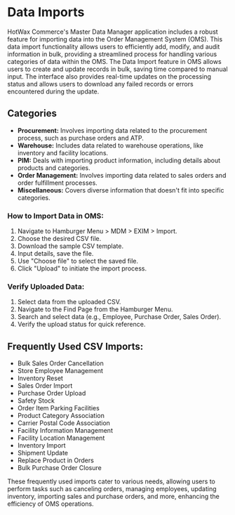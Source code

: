 # Data Imports

HotWax Commerce's Master Data Manager application includes a robust feature for importing data into the Order Management System (OMS). This data import functionality allows users to efficiently add, modify, and audit information in bulk, providing a streamlined process for handling various categories of data within the OMS. The Data Import feature in OMS allows users to create and update records in bulk, saving time compared to manual input. The interface also provides real-time updates on the processing status and allows users to download any failed records or errors encountered during the update.

## Categories

   - **Procurement:** Involves importing data related to the procurement process, such as purchase orders and ATP.
   - **Warehouse:** Includes data related to warehouse operations, like inventory and facility locations.
   - **PIM:** Deals with importing product information, including details about products and categories.
   - **Order Management:** Involves importing data related to sales orders and order fulfillment processes.
   - **Miscellaneous:** Covers diverse information that doesn't fit into specific categories.

### How to Import Data in OMS:
1. Navigate to Hamburger Menu > MDM > EXIM > Import.
2. Choose the desired CSV file.
3. Download the sample CSV template.
4. Input details, save the file.
5. Use "Choose file" to select the saved file.
6. Click "Upload" to initiate the import process.

### Verify Uploaded Data:
1. Select data from the uploaded CSV.
2. Navigate to the Find Page from the Hamburger Menu.
3. Search and select data (e.g., Employee, Purchase Order, Sales Order).
4. Verify the upload status for quick reference.

## Frequently Used CSV Imports:
- Bulk Sales Order Cancellation
- Store Employee Management
- Inventory Reset
- Sales Order Import
- Purchase Order Upload
- Safety Stock
- Order Item Parking Facilities
- Product Category Association
- Carrier Postal Code Association
- Facility Information Management
- Facility Location Management
- Inventory Import
- Shipment Update
- Replace Product in Orders
- Bulk Purchase Order Closure

These frequently used imports cater to various needs, allowing users to perform tasks such as canceling orders, managing employees, updating inventory, importing sales and purchase orders, and more, enhancing the efficiency of OMS operations.
